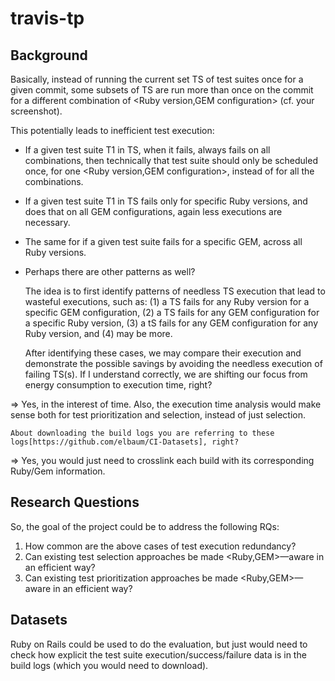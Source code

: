 # travis-tp

## Background
Basically, instead of running the current set TS of test suites once for a given commit, some subsets of TS are run more than once on the commit for a different combination of <Ruby version,GEM configuration> (cf. your screenshot).

This potentially leads to inefficient test execution:
- If a given test suite T1 in TS, when it fails, always fails on all combinations, then technically that test suite should only be scheduled once, for one <Ruby version,GEM configuration>, instead of for all the combinations.
- If a given test suite T1 in TS fails only for specific Ruby versions, and does that on all GEM configurations, again less executions are necessary.
- The same for if a given test suite fails for a specific GEM, across all Ruby versions.
- Perhaps there are other patterns as well?


    The idea is to first identify patterns of needless TS execution that lead to wasteful executions, such as:
    (1) a TS fails for any Ruby version for a specific GEM configuration,
    (2) a TS fails for any GEM configuration for a specific Ruby version,
    (3) a tS fails for any GEM configuration for any Ruby version,
    and (4) may be more.
    
    After identifying these cases, we may compare their execution and demonstrate the possible
    savings by avoiding the needless execution of failing TS(s).
    If I understand correctly, we are shifting our focus from energy consumption to execution time, right?

=> Yes, in the interest of time. Also, the execution time analysis would make sense both for test prioritization and selection, instead of just selection.

    About downloading the build logs you are referring to these logs[https://github.com/elbaum/CI-Datasets], right?

=> Yes, you would just need to crosslink each build with its corresponding Ruby/Gem information.

## Research Questions
So, the goal of the project could be to address the following RQs:
1. How common are the above cases of test execution redundancy?
2. Can existing test selection approaches be made <Ruby,GEM>—aware in an efficient way?
3. Can existing test prioritization approaches be made <Ruby,GEM>—aware in an efficient way?

## Datasets
Ruby on Rails could be used to do the evaluation, but just would need to check how explicit the test suite execution/success/failure data is in the build logs (which you would need to download).
